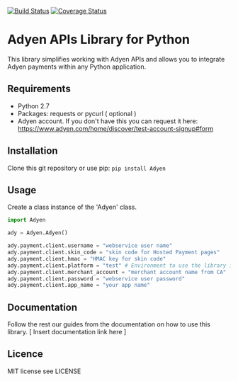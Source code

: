 [![Build Status](https://travis-ci.org/Adyen/adyen-python-api-library.svg?branch=develop)](https://travis-ci.org/Adyen/adyen-python-api-library)
[![Coverage Status](https://coveralls.io/repos/github/Adyen/adyen-python-api-library/badge.svg?branch=develop)](https://coveralls.io/github/Adyen/adyen-python-api-library?branch=develop)

# Adyen APIs Library for Python

This library simplifies working with Adyen APIs and allows you to integrate Adyen
payments within any Python application.

## Requirements

- Python 2.7
- Packages: requests or pycurl ( optional )
- Adyen account. If you don't have this you can request it here: https://www.adyen.com/home/discover/test-account-signup#form

## Installation

Clone this git repository or use pip: ```pip install Adyen```

## Usage

Create a class instance of the 'Adyen' class.

```python
import Adyen

ady = Adyen.Adyen()

ady.payment.client.username = "webservice user name"
ady.payment.client.skin_code = "skin code for Hosted Payment pages"
ady.payment.client.hmac = "HMAC key for skin code"
ady.payment.client.platform = "test" # Environment to use the library in.
ady.payment.client.merchant_account = "merchant account name from CA"
ady.payment.client.password = "webservice user password"
ady.payment.client.app_name = "your app name"
```

## Documentation

Follow the rest our guides from the documentation on how to use this library. [ Insert documentation link here ]

## Licence

MIT license see LICENSE
